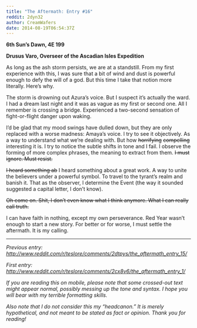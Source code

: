 ```yaml
---
title: "The Aftermath: Entry #16"
reddit: 2dyn32
author: CreamWafers
date: 2014-08-19T06:54:37Z
---
```


**6th Sun’s Dawn, 4E 199**

**Drusus Varo, Overseer of the Ascadian Isles Expedition**

As long as the ash storm persists, we are at a standstill. From my first experience with this, I was sure that a bit of wind and dust is powerful enough to defy the will of a god. But this time I take that notion more literally. Here’s why.

The storm is drowning out Azura’s voice. But I suspect it’s actually the ward. I had a dream last night and it was as vague as my first or second one. All I remember is crossing a bridge. Experienced a two-second sensation of fight-or-flight danger upon waking.

I’d be glad that my mood swings have dulled down, but they are only replaced with a worse madness: Amaya’s voice. I try to see it objectively. As a way to understand what we’re dealing with. But how ~~horrifying~~ ~~compelling~~ interesting it is. I try to notice the subtle shifts in tone and I fail. I observe the forming of more complex phrases, the meaning to extract from them. ~~I must ignore. Must resist.~~

~~I heard something ab~~ I heard something about a great work. A way to unite the believers under a powerful symbol. To travel to the tyrant’s realm and banish it. That as the observer, I determine the Event (the way it sounded suggested a capital letter, I don’t know).

~~Oh come on. Shit, I don’t even know what I think anymore. What I can really call truth.~~

I can have faith in nothing, except my own perseverance. Red Year wasn’t enough to start a new story. For better or for worse, I must settle the aftermath. It is my calling.

-----------------------------------------------------------------

*Previous entry: http://www.reddit.com/r/teslore/comments/2dtpys/the_aftermath_entry_15/*

*First entry: http://www.reddit.com/r/teslore/comments/2cx8v6/the_aftermath_entry_1/*

*If you are reading this on mobile, please note that some crossed-out text might appear normal, possibly messing up the tone and syntax. I hope you will bear with my terrible formatting skills.*

*Also note that I do not consider this my “headcanon.” It is merely hypothetical, and not meant to be stated as fact or opinion. Thank you for reading!*

